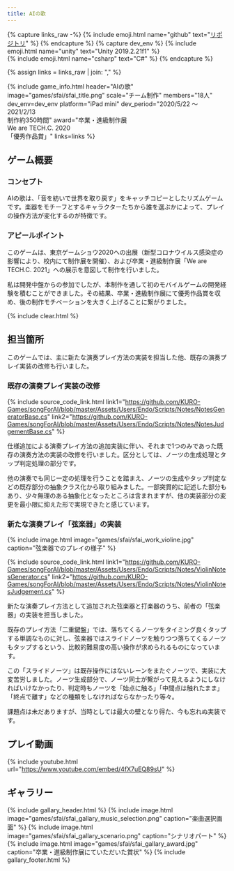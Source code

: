 ```yaml
---
title: AIの歌
---
```


{% capture links_raw -%}
    {% include emoji.html name="github" text="<a href='https://github.com/KURO-Games/songForAI'>リポジトリ</a>" %}
{% endcapture %}
{% capture dev_env %}
    {% include emoji.html name="unity" text="Unity 2019.2.21f1" %}<br>
    {% include emoji.html name="csharp" text="C#" %}
{% endcapture %}

{% assign links = links_raw | join: "," %}

{% include game_info.html
    header="AIの歌"
    image="games/sfai/sfai_title.png"
    scale="チーム制作"
    members="18人"
    dev_env=dev_env
    platform="iPad mini"
    dev_period="2020/5/22 ～ 2021/2/13<br>制作約350時間"
    award="卒業・進級制作展<br>We are TECH.C. 2020<br>「優秀作品賞」"
    links=links
%}

## ゲーム概要

### コンセプト

AIの歌は、「音を紡いで世界を取り戻す」をキャッチコピーとしたリズムゲームです。楽器をモチーフとするキャラクターたちから誰を選ぶかによって、プレイの操作方法が変化するのが特徴です。

### アピールポイント

このゲームは、東京ゲームショウ2020への出展（新型コロナウイルス感染症の影響により、校内にて制作展を開催）、および卒業・進級制作展「We are TECH.C. 2021」への展示を意図して制作を行いました。

私は開発中盤からの参加でしたが、本制作を通して初のモバイルゲームの開発経験を積むことができました。その結果、卒業・進級制作展にて優秀作品賞を収め、後の制作モチベーションを大きく上げることに繋がりました。

{% include clear.html %}

## 担当箇所

このゲームでは、主に新たな演奏プレイ方法の実装を担当した他、既存の演奏プレイ実装の改修も行いました。

### 既存の演奏プレイ実装の改修

{% include source_code_link.html
    link1="https://github.com/KURO-Games/songForAI/blob/master/Assets/Users/Endo/Scripts/Notes/NotesGeneratorBase.cs"
    link2="https://github.com/KURO-Games/songForAI/blob/master/Assets/Users/Endo/Scripts/Notes/NotesJudgementBase.cs"
%}

仕様追加による演奏プレイ方法の追加実装に伴い、それまで1つのみであった既存の演奏方法の実装の改修を行いました。区分としては、ノーツの生成処理とタップ判定処理の部分です。

他の演奏でも同じ一定の処理を行うことを踏まえ、ノーツの生成やタップ判定などの既存部分の抽象クラス化から取り組みました。一部突貫的に記述した部分もあり、少々無理のある抽象化となったところは含まれますが、他の実装部分の変更を最小限に抑えた形で実現できたと感じています。

### 新たな演奏プレイ「弦楽器」の実装

{% include image.html image="games/sfai/sfai_work_violine.jpg" caption="弦楽器でのプレイの様子" %}

{% include source_code_link.html
    link1="https://github.com/KURO-Games/songForAI/blob/master/Assets/Users/Endo/Scripts/Notes/ViolinNotesGenerator.cs"
    link2="https://github.com/KURO-Games/songForAI/blob/master/Assets/Users/Endo/Scripts/Notes/ViolinNotesJudgement.cs"
%}

新たな演奏プレイ方法として追加された弦楽器と打楽器のうち、前者の「弦楽器」の実装を担当しました。

既存のプレイ方法「二重鍵盤」では、落ちてくるノーツをタイミング良くタップする単調なものに対し、弦楽器ではスライドノーツを触りつつ落ちてくるノーツもタップするという、比較的難易度の高い操作が求められるものになっています。

この「スライドノーツ」は既存操作にはないレーンをまたぐノーツで、実装に大変苦労しました。ノーツ生成部分で、ノーツ同士が繋がって見えるようにしなければいけなかったり、判定時もノーツを「始点に触る」「中間点は触れたまま」「終点で離す」などの種類をしなければならなかったり等々。

課題点は未だありますが、当時としては最大の壁となり得た、今も忘れぬ実装です。

## プレイ動画

{% include youtube.html url="https://www.youtube.com/embed/4fX7uEQ89sU" %}

## ギャラリー

{% include gallary_header.html %}
    {% include image.html image="games/sfai/sfai_gallary_music_selection.png" caption="楽曲選択画面" %}
    {% include image.html image="games/sfai/sfai_gallary_scenario.png" caption="シナリオパート" %}
    {% include image.html image="games/sfai/sfai_gallary_award.jpg" caption="卒業・進級制作展にていただいた賞状" %}
{% include gallary_footer.html %}
